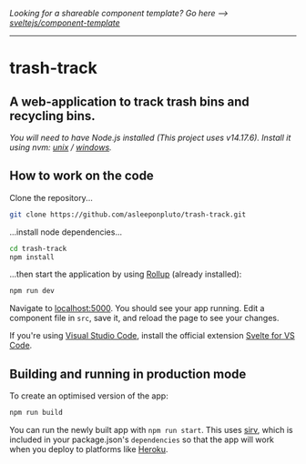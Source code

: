 *Looking for a shareable component template? Go here --> [sveltejs/component-template](https://github.com/sveltejs/component-template)*

---

# trash-track

## A web-application to track trash bins and recycling bins.

*You will need to have Node.js installed (This project uses v14.17.6). Install it using nvm: [unix](https://github.com/nvm-sh/nvm#installing-and-updating) / [windows](https://github.com/coreybutler/nvm-windows).*


## How to work on the code

Clone the repository...

```bash
git clone https://github.com/asleeponpluto/trash-track.git
```

...install node dependencies...

```bash
cd trash-track 
npm install
```

...then start the application by using [Rollup](https://rollupjs.org) (already installed):

```bash
npm run dev
```

Navigate to [localhost:5000](http://localhost:5000). You should see your app running. Edit a component file in `src`, save it, and reload the page to see your changes.

If you're using [Visual Studio Code](https://code.visualstudio.com/), install the official extension [Svelte for VS Code](https://marketplace.visualstudio.com/items?itemName=svelte.svelte-vscode).

## Building and running in production mode

To create an optimised version of the app:

```bash
npm run build
```

You can run the newly built app with `npm run start`. This uses [sirv](https://github.com/lukeed/sirv), which is included in your package.json's `dependencies` so that the app will work when you deploy to platforms like [Heroku](https://heroku.com).
